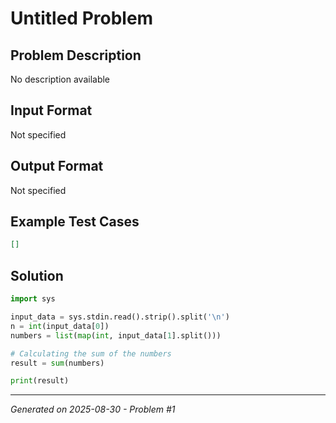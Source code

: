 # Untitled Problem

## Problem Description
No description available

## Input Format
Not specified

## Output Format
Not specified

## Example Test Cases
```json
[]
```

## Solution
```python
import sys

input_data = sys.stdin.read().strip().split('\n')
n = int(input_data[0])
numbers = list(map(int, input_data[1].split()))

# Calculating the sum of the numbers
result = sum(numbers)

print(result)
```

---
*Generated on 2025-08-30 - Problem #1*
